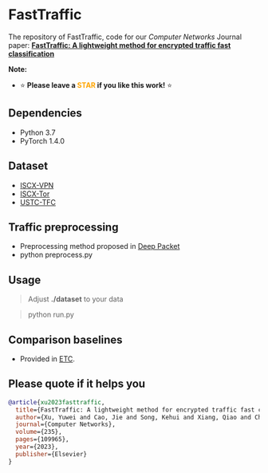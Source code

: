 # FastTraffic
The repository of FastTraffic, code for our *Computer Networks* Journal paper: [**FastTraffic: A lightweight method for encrypted traffic fast classification**](https://www.sciencedirect.com/science/article/pii/S1389128623004103)

**Note:**
- ⭐ **Please leave a <font color='orange'>STAR</font> if you like this work!** ⭐

## Dependencies
- Python 3.7
- PyTorch 1.4.0

## Dataset
- [ISCX-VPN](https://www.unb.ca/cic/datasets/vpn.html)
- [ISCX-Tor](https://www.unb.ca/cic/datasets/tor.html)
- [USTC-TFC](https://github.com/yungshenglu/USTC-TFC2016)
  
## Traffic preprocessing
- Preprocessing method proposed in [Deep Packet](https://github.com/munhouiani/Deep-Packet)
- python preprocess.py

## Usage 
> Adjust **./dataset** to your data

> python run.py

## Comparison baselines
- Provided in [ETC](https://github.com/JieJayCao/Encrypted-Traffic-Classification-Models).

## Please quote if it helps you
```bibtex
@article{xu2023fasttraffic,
  title={FastTraffic: A lightweight method for encrypted traffic fast classification},
  author={Xu, Yuwei and Cao, Jie and Song, Kehui and Xiang, Qiao and Cheng, Guang},
  journal={Computer Networks},
  volume={235},
  pages={109965},
  year={2023},
  publisher={Elsevier}
}
